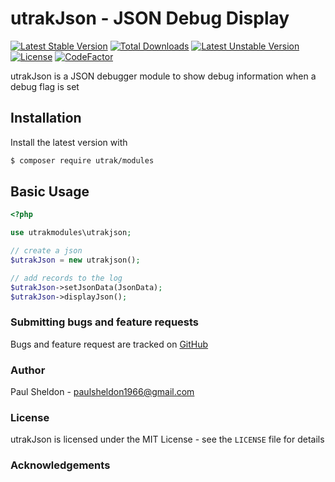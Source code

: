 # utrakJson - JSON Debug Display

[![Latest Stable Version](https://poser.pugx.org/utrak/modules/v/stable)](https://packagist.org/packages/utrak/modules)
[![Total Downloads](https://poser.pugx.org/utrak/modules/downloads)](https://packagist.org/packages/utrak/modules)
[![Latest Unstable Version](https://poser.pugx.org/utrak/modules/v/unstable)](https://packagist.org/packages/utrak/modules)
[![License](https://poser.pugx.org/utrak/modules/license)](https://packagist.org/packages/utrak/modules)
[![CodeFactor](https://www.codefactor.io/repository/github/paulsheldon/utrakmodules/badge)](https://www.codefactor.io/repository/github/paulsheldon/utrakmodules)


utrakJson is a JSON debugger module to show debug information when a debug flag is set

## Installation

Install the latest version with

```bash
$ composer require utrak/modules
```

## Basic Usage

```php
<?php

use utrakmodules\utrakjson;

// create a json 
$utrakJson = new utrakjson();

// add records to the log
$utrakJson->setJsonData(JsonData);
$utrakJson->displayJson();

```


### Submitting bugs and feature requests

Bugs and feature request are tracked on [GitHub](https://github.com/paulsheldon/utrakModules/issues)


### Author

Paul Sheldon - <paulsheldon1966@gmail.com> <br />

### License

utrakJson is licensed under the MIT License - see the `LICENSE` file for details

### Acknowledgements


